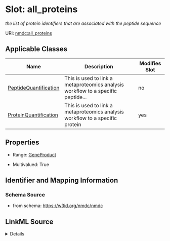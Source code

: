 # Slot: all_proteins


_the list of protein identifiers that are associated with the peptide sequence_



URI: [nmdc:all_proteins](https://w3id.org/nmdc/all_proteins)



<!-- no inheritance hierarchy -->




## Applicable Classes

| Name | Description | Modifies Slot |
| --- | --- | --- |
[PeptideQuantification](PeptideQuantification.md) | This is used to link a metaproteomics analysis workflow to a specific peptide... |  no  |
[ProteinQuantification](ProteinQuantification.md) | This is used to link a metaproteomics analysis workflow to a specific protein |  yes  |







## Properties

* Range: [GeneProduct](GeneProduct.md)

* Multivalued: True





## Identifier and Mapping Information







### Schema Source


* from schema: https://w3id.org/nmdc/nmdc




## LinkML Source

<details>
```yaml
name: all_proteins
description: the list of protein identifiers that are associated with the peptide
  sequence
from_schema: https://w3id.org/nmdc/nmdc
rank: 1000
multivalued: true
alias: all_proteins
domain_of:
- PeptideQuantification
- ProteinQuantification
range: GeneProduct

```
</details>